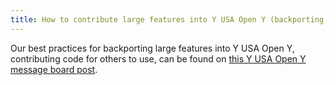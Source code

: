 ```yaml
---
title: How to contribute large features into Y USA Open Y (backporting, etc)
---
```


Our best practices for backporting large features into Y USA Open Y, contributing code for others to use, can be found on [this Y USA Open Y message board post](https://community.openymca.org/t/i-made-some-customizations-to-my-site-that-i-want-to-contribute-back-to-open-y-what-are-the-best-practices-for-backporting-my-features/435).
